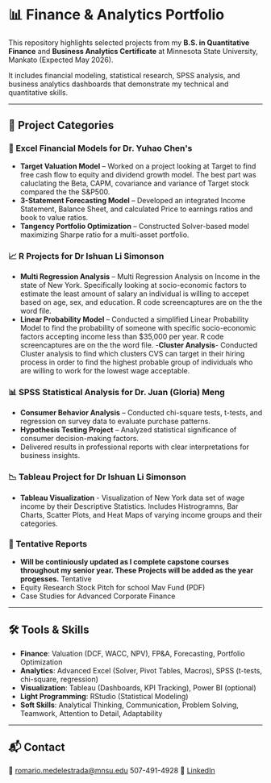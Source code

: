 # 📊 Finance & Analytics Portfolio

This repository highlights selected projects from my **B.S. in Quantitative Finance** and **Business Analytics Certificate** at Minnesota State University, Mankato (Expected May 2026).  

It includes financial modeling, statistical research, SPSS analysis, and business analytics dashboards that demonstrate my technical and quantitative skills.

---

## 📂 Project Categories

### 🧮 Excel Financial Models for Dr. Yuhao Chen's
- **Target Valuation Model** – Worked on a project looking at Target to find free cash flow to equity and dividend growth model. The best part was caluclating the Beta, CAPM, covariance and variance of Target stock compared the the S&P500. 
- **3-Statement Forecasting Model** – Developed an integrated Income Statement, Balance Sheet, and calculated Price to earnings ratios and book to value ratios.  
- **Tangency Portfolio Optimization** – Constructed Solver-based model maximizing Sharpe ratio for a multi-asset portfolio.

### 📈 R Projects for Dr Ishuan Li Simonson 
- **Multi Regression Analysis** – Multi Regression Analysis on Income in the state of New York. Specifically looking at socio-economic factors to estimate the least amount of salary an individual is willing to accepet based on age, sex, and education.
R code screencaptures are on the the word file.
- **Linear Probability Model** – Conducted a simplified Linear Probability Model to find the probability of someone with specific socio-economic factors accepting income less than $35,000 per year.
R code screencaptures are on the the word file.
-**Cluster Analysis**- Conducted Cluster analysis to find which clusters CVS can target in their hiring process in order to find the highest probable group of individuals who are willing to work for the lowest wage acceptable. 

### 📊 SPSS Statistical Analysis for Dr. Juan (Gloria) Meng
- **Consumer Behavior Analysis** – Conducted chi-square tests, t-tests, and regression on survey data to evaluate purchase patterns.  
- **Hypothesis Testing Project** – Analyzed statistical significance of consumer decision-making factors.  
- Delivered results in professional reports with clear interpretations for business insights.

### 📉 Tableau Project for Dr Ishuan Li Simonson
- **Tableau Visualization** - Visualization of New York data set of wage income by their Descriptive Statistics. Includes Histrogramns, Bar Charts, Scatter Plots, and Heat Maps of varying income groups and their categories. 

### 📑 Tentative Reports
- **Will be continiously updated as I complete capstone courses throughout my senior year. These Projects will be added as the year progesses.** Tentative 
- Equity Research Stock Pitch for school Mav Fund (PDF)  
- Case Studies for Advanced Corporate Finance  

---

## 🛠️ Tools & Skills
- **Finance**: Valuation (DCF, WACC, NPV), FP&A, Forecasting, Portfolio Optimization  
- **Analytics**: Advanced Excel (Solver, Pivot Tables, Macros), SPSS (t-tests, chi-square, regression) 
- **Visualization**: Tableau (Dashboards, KPI Tracking), Power BI (optional)  
- **Light Programming**: RStudio (Statistical Modeling)
- **Soft Skills**: Analytical Thinking, Communication, Problem Solving, Teamwork, Attention to Detail, Adaptability

---

## 📬 Contact
📧 romario.medelestrada@mnsu.edu 507-491-4928 
🔗 [LinkedIn](www.linkedin.com/in/romario-medel-estrada)
